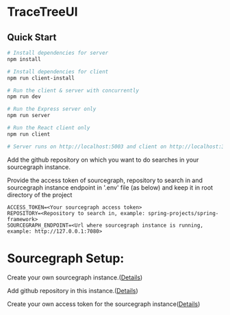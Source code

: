 # TraceTreeUI

## Quick Start

```bash
# Install dependencies for server
npm install

# Install dependencies for client
npm run client-install

# Run the client & server with concurrently
npm run dev

# Run the Express server only
npm run server

# Run the React client only
npm run client

# Server runs on http://localhost:5003 and client on http://localhost:3000
```

Add the github repository on which you want to do searches in your sourcegraph instance.

Provide the access token of sourcegraph, repository to search in and sourcegraph instance endpoint in '.env' file (as below) and keep it in root directory of the project
```
ACCESS_TOKEN=<Your sourcegraph access token>
REPOSITORY=<Repository to search in, example: spring-projects/spring-framework>
SOURCEGRAPH_ENDPOINT=<Url where sourcegraph instance is running, example: http://127.0.0.1:7080>
```

# Sourcegraph Setup:

Create your own sourcegraph instance.([Details](https://about.sourcegraph.com/get-started))

Add github repository in this instance.([Details](https://docs.sourcegraph.com/admin/external_service/github))

Create your own access token for the sourcegraph instance([Details](https://docs.sourcegraph.com/cli/how-tos/creating_an_access_token))